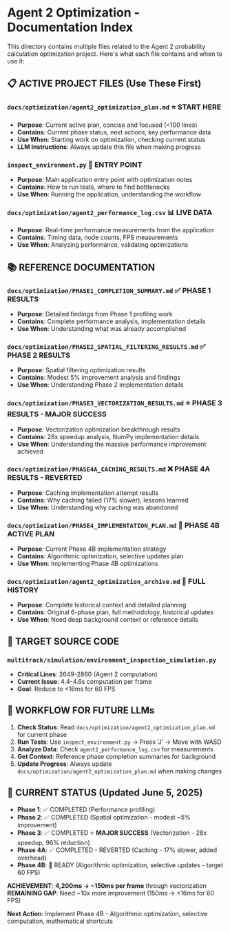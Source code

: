 # Agent 2 Optimization - Documentation Index

This directory contains multiple files related to the Agent 2 probability calculation optimization project. Here's what each file contains and when to use it:

## 📋 ACTIVE PROJECT FILES (Use These First)

### `docs/optimization/agent2_optimization_plan.md` ⭐ **START HERE**
- **Purpose**: Current active plan, concise and focused (<100 lines)
- **Contains**: Current phase status, next actions, key performance data
- **Use When**: Starting work on optimization, checking current status
- **LLM Instructions**: Always update this file when making progress

### `inspect_environment.py` 🚀 **ENTRY POINT**
- **Purpose**: Main application entry point with optimization notes
- **Contains**: How to run tests, where to find bottlenecks
- **Use When**: Running the application, understanding the workflow

### `docs/optimization/agent2_performance_log.csv` 📊 **LIVE DATA**
- **Purpose**: Real-time performance measurements from the application
- **Contains**: Timing data, node counts, FPS measurements
- **Use When**: Analyzing performance, validating optimizations

## 📚 REFERENCE DOCUMENTATION

### `docs/optimization/PHASE1_COMPLETION_SUMMARY.md` ✅ **PHASE 1 RESULTS**
- **Purpose**: Detailed findings from Phase 1 profiling work
- **Contains**: Complete performance analysis, implementation details
- **Use When**: Understanding what was already accomplished

### `docs/optimization/PHASE2_SPATIAL_FILTERING_RESULTS.md` ✅ **PHASE 2 RESULTS**
- **Purpose**: Spatial filtering optimization results
- **Contains**: Modest 5% improvement analysis and findings
- **Use When**: Understanding Phase 2 implementation details

### `docs/optimization/PHASE3_VECTORIZATION_RESULTS.md` ⭐ **PHASE 3 RESULTS - MAJOR SUCCESS**
- **Purpose**: Vectorization optimization breakthrough results
- **Contains**: 28x speedup analysis, NumPy implementation details
- **Use When**: Understanding the massive performance improvement achieved

### `docs/optimization/PHASE4A_CACHING_RESULTS.md` ❌ **PHASE 4A RESULTS - REVERTED**
- **Purpose**: Caching implementation attempt results
- **Contains**: Why caching failed (17% slower), lessons learned
- **Use When**: Understanding why caching was abandoned

### `docs/optimization/PHASE4_IMPLEMENTATION_PLAN.md` 🔄 **PHASE 4B ACTIVE PLAN**
- **Purpose**: Current Phase 4B implementation strategy
- **Contains**: Algorithmic optimization, selective updates plan
- **Use When**: Implementing Phase 4B optimizations

### `docs/optimization/agent2_optimization_archive.md` 📖 **FULL HISTORY**
- **Purpose**: Complete historical context and detailed planning
- **Contains**: Original 6-phase plan, full methodology, historical updates
- **Use When**: Need deep background context or reference details

## 🎯 TARGET SOURCE CODE

### `multitrack/simulation/environment_inspection_simulation.py`
- **Critical Lines**: 2649-2860 (Agent 2 computation)
- **Current Issue**: 4.4-4.6s computation per frame
- **Goal**: Reduce to <16ms for 60 FPS

## 🔄 WORKFLOW FOR FUTURE LLMs

1. **Check Status**: Read `docs/optimization/agent2_optimization_plan.md` for current phase
2. **Run Tests**: Use `inspect_environment.py` → Press 'J' → Move with WASD
3. **Analyze Data**: Check `agent2_performance_log.csv` for measurements
4. **Get Context**: Reference phase completion summaries for background
5. **Update Progress**: Always update `docs/optimization/agent2_optimization_plan.md` when making changes

## 🎯 CURRENT STATUS (Updated June 5, 2025)

- **Phase 1**: ✅ COMPLETED (Performance profiling)
- **Phase 2**: ✅ COMPLETED (Spatial optimization - modest ~5% improvement)  
- **Phase 3**: ✅ COMPLETED ⭐ **MAJOR SUCCESS** (Vectorization - 28x speedup, 96% reduction)
- **Phase 4A**: ✅ COMPLETED - REVERTED (Caching - 17% slower, added overhead)
- **Phase 4B**: 🔄 READY (Algorithmic optimization, selective updates - target 60 FPS)

**ACHIEVEMENT**: **4,200ms → ~150ms per frame** through vectorization
**REMAINING GAP**: Need ~10x more improvement (150ms → <16ms for 60 FPS)

**Next Action**: Implement Phase 4B - Algorithmic optimization, selective computation, mathematical shortcuts
